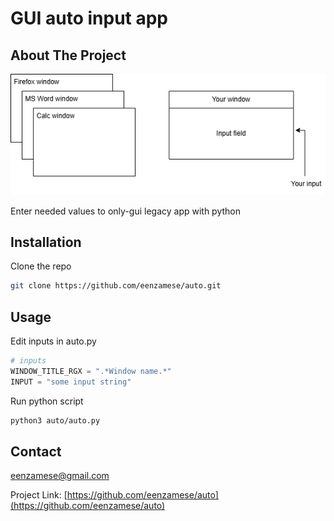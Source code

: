 <div align="center"><h1 align="left">GUI auto input app</h1></div>


<!-- ABOUT THE PROJECT -->
## About The Project
[![Product Name Screen Shot][product-screenshot]](https://example.com)

Enter needed values to only-gui legacy app with python

## Installation

Clone the repo
   ```sh
   git clone https://github.com/eenzamese/auto.git
   ```

## Usage

Edit inputs in auto.py
```py
# inputs
WINDOW_TITLE_RGX = ".*Window name.*"
INPUT = "some input string"
```

Run python script
   ```sh
   python3 auto/auto.py
   ```
<!-- LICENSE -->

## Contact

eenzamese@gmail.com

Project Link: [https://github.com/eenzamese/auto](https://github.com/eenzamese/auto)

[product-screenshot]: scheme/simple_scheme.drawio.png
